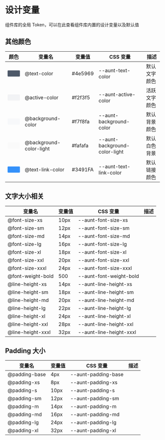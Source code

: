 # 设计变量

组件库的全局 Token，可以在此查看组件库内置的设计变量以及默认值

<code src="../components/token/token-page.tsx" inline="true"></code>

## 其他颜色

| 颜色                                                                                                    | 变量名                  | 变量值   | CSS 变量                      | 描述         |
| ------------------------------------------------------------------------------------------------------- | ----------------------- | -------- | ----------------------------- | ------------ |
| <div style="width: 40px;height: 20px;background-color: #4e5969;border-radius: 2px; margin:auto;"></div> | @text-color             | \#4e5969 | --aunt-text-color             | 默认文字颜色 |
| <div style="width: 40px;height: 20px;background-color: #f2f3f5;border-radius: 2px; margin:auto;"></div> | @active-color           | \#f2f3f5 | --aunt-active-color           | 活跃文字颜色 |
| <div style="width: 40px;height: 20px;background-color: #f7f8fa;border-radius: 2px; margin:auto;"></div> | @background-color       | \#f7f8fa | --aunt-background-color       | 默认背景颜色 |
| <div style="width: 40px;height: 20px;background-color: #fafafa;border-radius: 2px;margin:auto;"></div>  | @background-color-light | \#fafafa | --aunt-background-color-light | 默认白色背景 |
| <div style="width: 40px;height: 20px;background-color: #3491FA;border-radius: 2px; margin:auto;"></div> | @text-link-color        | \#3491FA | --aunt-text-link-color        | 默认链接颜色 |

## 文字大小相关

| 变量名            | 变量值 | CSS 变量                | 描述 |
| ----------------- | ------ | ----------------------- | ---- |
| @font-size-xs     | 10px   | --aunt-font-size-xs     |      |
| @font-size-sm     | 12px   | --aunt-font-size-sm     |      |
| @font-size-md     | 14px   | --aunt-font-size-md     |      |
| @font-size-lg     | 16px   | --aunt-font-size-lg     |      |
| @font-size-xl     | 18px   | --aunt-font-size-xl     |      |
| @font-size-xxl    | 20px   | --aunt-font-size-xxl    |      |
| @font-size-xxxl   | 24px   | --aunt-font-size-xxxl   |      |
| @font-weight-bold | 500    | --aunt-font-weight-bold |      |
| @line-height-xs   | 14px   | --aunt-line-height-xs   |      |
| @line-height-sm   | 18px   | --aunt-line-height-sm   |      |
| @line-height-md   | 20px   | --aunt-line-height-md   |      |
| @line-height-lg   | 22px   | --aunt-line-height-lg   |      |
| @line-height-xl   | 24px   | --aunt-line-height-xl   |      |
| @line-height-xxl  | 28px   | --aunt-line-height-xxl  |      |
| @line-height-xxxl | 32px   | --aunt-line-height-xxxl |      |

## Padding 大小

| 变量名        | 变量值 | CSS 变量            | 描述 |
| ------------- | ------ | ------------------- | ---- |
| @padding-base | 4px    | --aunt-padding-base |      |
| @padding-xs   | 8px    | --aunt-padding-xs   |      |
| @padding-s    | 10px   | --aunt-padding-s    |      |
| @padding-sm   | 12px   | --aunt-padding-sm   |      |
| @padding-m    | 14px   | --aunt-padding-m    |      |
| @padding-md   | 16px   | --aunt-padding-md   |      |
| @padding-lg   | 24px   | --aunt-padding-lg   |      |
| @padding-xl   | 32px   | --aunt-padding-xl   |      |
